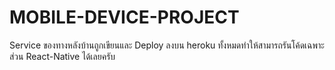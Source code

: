 # MOBILE-DEVICE-PROJECT
Service ของทางหลังบ้านถูกเขียนและ Deploy ลงบน heroku ทั้งหมดทำให้สามารถรันโค้ดเฉพาะส่วน React-Native ได้เลยครับ
